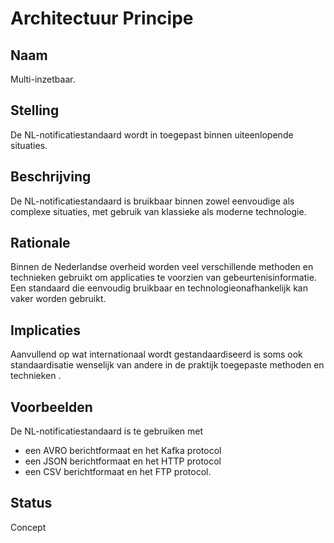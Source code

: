 # Architectuur Principe

## Naam

Multi-inzetbaar.

## Stelling

De NL-notificatiestandaard wordt in toegepast binnen uiteenlopende situaties.

## Beschrijving

De NL-notificatiestandaard is bruikbaar binnen zowel eenvoudige als complexe situaties, met gebruik van klassieke als moderne technologie.

## Rationale

Binnen de Nederlandse overheid worden veel verschillende methoden en technieken gebruikt om applicaties te voorzien van gebeurtenisinformatie. Een standaard die eenvoudig bruikbaar en technologieonafhankelijk kan vaker worden gebruikt.

## Implicaties

Aanvullend op wat internationaal wordt gestandaardiseerd is soms ook standaardisatie wenselijk van andere in de praktijk toegepaste methoden en technieken . 

## Voorbeelden

De NL-notificatiestandaard is te gebruiken met
- een AVRO berichtformaat en het Kafka protocol
- een JSON berichtformaat en het HTTP protocol
- een CSV berichtformaat en het FTP protocol.

## Status

Concept


